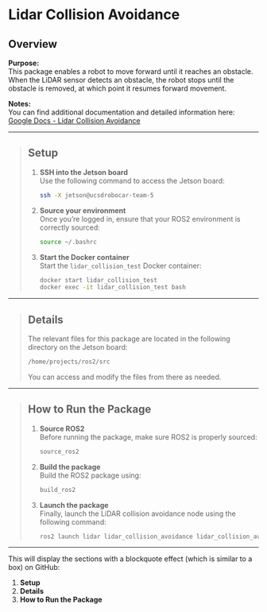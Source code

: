 # **Lidar Collision Avoidance**

## **Overview**
**Purpose:**  
This package enables a robot to move forward until it reaches an obstacle. When the LiDAR sensor detects an obstacle, the robot stops until the obstacle is removed, at which point it resumes forward movement.

**Notes:**  
You can find additional documentation and detailed information here: [Google Docs - Lidar Collision Avoidance](https://docs.google.com/document/d/1VHQcTIyBjwy3DfpB9f3TBZ0Q-jcx_eLJVC8xMbHrpH8/edit?usp=sharing)

---

> ## **Setup**
> 
> 1. **SSH into the Jetson board**  
>    Use the following command to access the Jetson board:
> 
>    ```bash
>    ssh -X jetson@ucsdrobocar-team-5
>    ```
> 
> 2. **Source your environment**  
>    Once you’re logged in, ensure that your ROS2 environment is correctly sourced:
> 
>    ```bash
>    source ~/.bashrc
>    ```
> 
> 3. **Start the Docker container**  
>    Start the `lidar_collision_test` Docker container:
> 
>    ```bash
>    docker start lidar_collision_test
>    docker exec -it lidar_collision_test bash
>    ```

---

> ## **Details**
> 
> The relevant files for this package are located in the following directory on the Jetson board:
> 
> ```bash
> /home/projects/ros2/src
> ```
> 
> You can access and modify the files from there as needed.

---

> ## **How to Run the Package**
> 
> 1. **Source ROS2**  
>    Before running the package, make sure ROS2 is properly sourced:
> 
>    ```bash
>    source_ros2
>    ```
> 
> 2. **Build the package**  
>    Build the ROS2 package using:
> 
>    ```bash
>    build_ros2
>    ```
> 
> 3. **Launch the package**  
>    Finally, launch the LiDAR collision avoidance node using the following command:
> 
>    ```bash
>    ros2 launch lidar lidar_collision_avoidance lidar_collision_avoidance_launch.py
>    ```

---

This will display the sections with a blockquote effect (which is similar to a box) on GitHub:

1. **Setup**
2. **Details**
3. **How to Run the Package**
